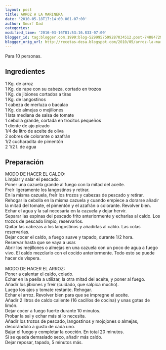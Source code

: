 ```yaml
---
layout: post
title: ARROZ A LA MARINERA
date: '2010-05-18T17:14:00.001-07:00'
author: Smurf Dad
categories: 
modified_time: '2016-03-16T01:53:16.833-07:00'
blogger_id: tag:blogger.com,1999:blog-5299957599287034512.post-7488472985085774160
blogger_orig_url: http://recetas-desa.blogspot.com/2010/05/arroz-la-marinera.html
---
```


Para 10 personas.<br><h2>Ingredientes</h2><p>1 Kg. de arroz<br/>1 Kg. de rape con su cabeza, cortado en trozos<br/>1 Kg. de jibiones cortados a tiras<br/>1 Kg. de langostinos<br/>1 cabeza de merluza o bacalao<br/>1 Kg. de almejas o mejillones<br/>1 lata mediana de salsa de tomate<br/>1 cebolla grande, cortada en trocitos peque&ntilde;os<br/>1 diente de ajo picado<br/>1/4 de litro de aceite de oliva<br/>2 sobres de colorante o azafr&aacute;n<br/>1/2 cucharadita de piment&oacute;n<br/>2 1/2 l. de agua</p><h2>Preparaci&oacute;n</h2><p>MODO DE HACER EL CALDO:<br/>Limpiar y salar el pescado.<br/>Poner una cazuela grande al fuego con la mitad del aceite.<br/>Fre&iacute;r ligeramente los langostinos y retirar.<br/>En la misma cazuela, fre&iacute;r los trozos y cabezas de pescado y retirar.<br/>Rehogar la cebolla en la misma cazuela y cuando empiece a dorarse a&ntilde;adir la mitad del tomate, el piment&oacute;n y el azafr&aacute;n o colorante. Revolver bien.<br/>Echar el agua y la sal necesaria en la cazuela y dejar hervir.<br/>Separar las espinas del pescado frito anteriormente y echarlas al caldo. Los trozos de pescado limpio, reservarlos.<br/>Quitar las cabezas a los langostinos y a&ntilde;adirlas al caldo. Las colas reservarlas.<br/>Dejar cocer el caldo, a fuego suave y tapado, durante 1/2 hora.<br/>Reservar hasta que se vaya a usar.<br/>Abrir los mejillones o almejas en una cazuela con un poco de agua a fuego vivo. El caldo mezclarlo con el cocido anteriormente. Todo esto se puede hacer de v&iacute;spera.<br/><br/>MODO DE HACER EL ARROZ:<br/>Poner a calentar el caldo, colado.<br/>Echar en la paella a utilizar, la otra mitad del aceite, y poner al fuego.<br/>A&ntilde;adir los jibiones y fre&iacute;r (cuidado, que salpica mucho).<br/>Luego los ajos y tomate restante. Rehogar.<br/>Echar el arroz. Revolver bien para que se impregne el aceite.<br/>A&ntilde;adir 2 litros de caldo caliente (16 cacillos de cocina) y unas gotas de lim&oacute;n.<br/>Dejar cocer a fuego fuerte durante 10 minutos.<br/>Probar la sal y echar m&aacute;s si lo necesita.<br/>A&ntilde;adir los trozos de pescado, langostinos y mojojones o almejas, decor&aacute;ndolo a gusto de cada uno.<br/>Bajar el fuego y completar la cocci&oacute;n. En total 20 minutos.<br/>Si se queda demasiado seco, a&ntilde;adir m&aacute;s caldo.<br/>Dejar reposar, tapado, 5 minutos m&aacute;s.</p><br>